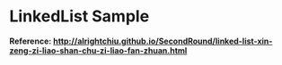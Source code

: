 # LinkedList Sample
**Reference: http://alrightchiu.github.io/SecondRound/linked-list-xin-zeng-zi-liao-shan-chu-zi-liao-fan-zhuan.html**
